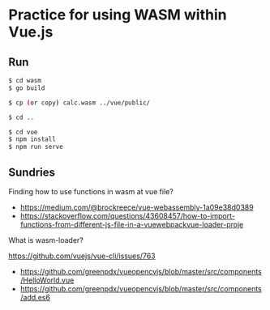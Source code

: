 # Practice for using WASM within Vue.js

## Run
```sh
$ cd wasm
$ go build

$ cp (or copy) calc.wasm ../vue/public/

$ cd ..

$ cd vue
$ npm install
$ npm run serve
```

## Sundries

Finding how to use functions in wasm at vue file?

* https://medium.com/@brockreece/vue-webassembly-1a09e38d0389
* https://stackoverflow.com/questions/43608457/how-to-import-functions-from-different-js-file-in-a-vuewebpackvue-loader-proje


What is wasm-loader?

https://github.com/vuejs/vue-cli/issues/763
* https://github.com/greenpdx/vueopencvjs/blob/master/src/components/HelloWorld.vue
* https://github.com/greenpdx/vueopencvjs/blob/master/src/components/add.es6
